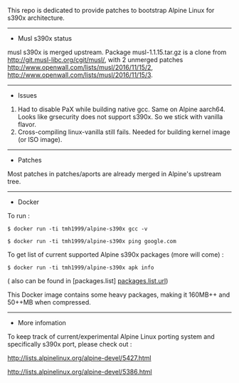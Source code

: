 This repo is dedicated to provide patches to bootstrap Alpine Linux for s390x architecture.

-------
* Musl s390x status

musl s390x is merged upstream. Package musl-1.1.15.tar.gz is a clone from http://git.musl-libc.org/cgit/musl/, with 2 unmerged patches http://www.openwall.com/lists/musl/2016/11/15/2, http://www.openwall.com/lists/musl/2016/11/15/3.

-------
* Issues

1. Had to disable PaX while building native gcc. Same on Alpine aarch64. Looks like grsecurity does not support s390x. So we stick with vanilla flavor.
2. Cross-compiling linux-vanilla still fails. Needed for building kernel image (or ISO image).

-------
* Patches

Most patches in patches/aports are already merged in Alpine's upstream tree.

-------
* Docker

To run :
```
$ docker run -ti tmh1999/alpine-s390x gcc -v

$ docker run -ti tmh1999/alpine-s390x ping google.com
```

To get list of current supported Alpine s390x packages (more will come) : 
```
$ docker run -ti tmh1999/alpine-s390x apk info
```
( also can be found in [packages.list] [packages.list.url])

This Docker image contains some heavy packages, making it 160MB++ and 50++MB when compressed.

-------
* More infomation

To keep track of current/experimental Alpine Linux porting system and specifically s390x port, please check out :

http://lists.alpinelinux.org/alpine-devel/5427.html

http://lists.alpinelinux.org/alpine-devel/5386.html


[packages.list.url]: https://github.com/tmh1999/alpine-bootstrap-s390x/blob/master/packages.list

